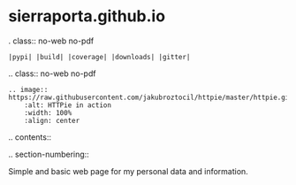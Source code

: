 # sierraporta.github.io
. class:: no-web no-pdf

    |pypi| |build| |coverage| |downloads| |gitter|


.. class:: no-web no-pdf

    .. image:: https://raw.githubusercontent.com/jakubroztocil/httpie/master/httpie.gif
        :alt: HTTPie in action
        :width: 100%
        :align: center


.. contents::

.. section-numbering::

Simple and basic web page for my personal data and information.
